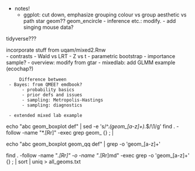 - notes!
     - ggplot: cut down, emphasize grouping
          colour vs group aesthetic vs path
          star geom?? geom_encircle
	  - inference etc.: modify.
      - add singing mouse data?


tidyverse???

incorporate stuff from uqam/mixed2.Rnw		  
          - contrasts
	      - Wald vs LRT
		  - Z vs t
		  - parametric bootstrap
		  - importance sample?
	 - overview: modify from gtar
	 - mixedlab: add GLMM example (ecochap?)

         Difference between 
     - Bayes: from QMEE? emdbook?
	      - probability basics
	      - prior defs and issues
		  - sampling: Metropolis-Hastings
		  - sampling: diagnostics
		  
     - extended mixed lab example

echo "abc geom_boxplot def" | sed -e 's/^.*\(geom_[a-z]\+\).*$/\1/g'
find . -follow -name "*.[Rr]" -exec grep geom_ {} \; |

echo "abc geom_boxplot geom_qq def" | grep -o 'geom_[a-z]\+'

find . -follow -name "*.[Rr]" -o -name "*.[Rr]md" -exec grep -o 'geom_[a-z]\+' {} \; | sort | uniq > all_geoms.txt


